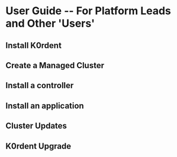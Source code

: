 # User Guide -- For Platform Leads and Other 'Users'

## Install K0rdent
## Create a Managed Cluster
## Install a controller
## Install an application
## Cluster Updates
## K0rdent Upgrade

